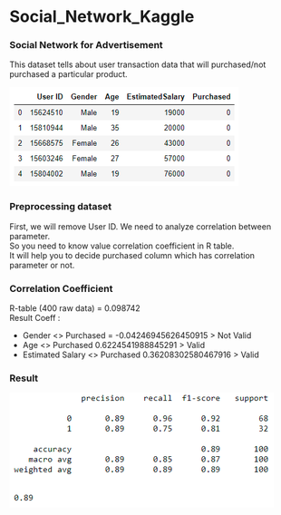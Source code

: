 # Social_Network_Kaggle

### Social Network for Advertisement
This dataset tells about user transaction data that will purchased/not purchased a particular product.

![](Dataset.PNG)

### Preprocessing dataset
First, we will remove User ID. We need to analyze correlation between parameter.<br>
So you need to know value correlation coefficient in R table.<br>
It will help you to decide purchased column which has correlation parameter or not.

### Correlation Coefficient
R-table (400 raw data) = 0.098742<br>
Result Coeff :<br>
- Gender <> Purchased = -0.04246945626450915 > Not Valid
- Age <> Purchased 0.6224541988845291 > Valid
- Estimated Salary <> Purchased 0.36208302580467916 > Valid 

### Result
![](Result.PNG)
